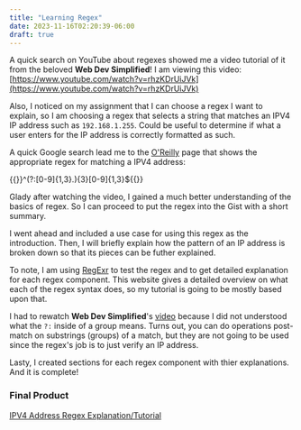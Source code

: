 ```yaml
---
title: "Learning Regex"
date: 2023-11-16T02:20:39-06:00
draft: true
---
```


A quick search on YouTube about regexes showed me a video tutorial of it from the beloved **Web Dev Simplified**! I am viewing this video: [https://www.youtube.com/watch?v=rhzKDrUiJVk](https://www.youtube.com/watch?v=rhzKDrUiJVk)

Also, I noticed on my assignment that I can choose a regex I want to explain, so I am choosing a regex that selects a string that matches an IPV4 IP address such as `192.168.1.255`. Could be useful to determine if what a user enters for the IP address is correctly formatted as such.

A quick Google search lead me to the [O'Reilly](https://www.oreilly.com/library/view/regular-expressions-cookbook/9780596802837/ch07s16.html) page that shows the appropriate regex for matching a IPV4 address:

{{<code-window>}}^(?:[0-9]{1,3}\.){3}[0-9]{1,3}${{</code-window>}}

Glady after watching the video, I gained a much better understanding of the basics of regex. So I can proceed to put the regex into the Gist with a short summary.

I went ahead and included a use case for using this regex as the introduction. Then, I will briefly explain how the pattern of an IP address is broken down so that its pieces can be futher explained.

To note, I am using [RegExr](https://regexr.com/) to test the regex and to get detailed explanation for each regex component. This website gives a detailed overview on what each of the regex syntax does, so my tutorial is going to be mostly based upon that.

I had to rewatch **Web Dev Simplified**'s [video](https://www.youtube.com/watch?v=rhzKDrUiJVk) because I did not understood what the `?:` inside of a group means. Turns out, you can do operations post-match on substrings (groups) of a match, but they are not going to be used since the regex's job is to just verify an IP address.

Lasty, I created sections for each regex component with thier explanations. And it is complete!

### Final Product
[IPV4 Address Regex Explanation/Tutorial](https://gist.github.com/elmfer/107080ca2afaab85431efdcc07d13352)